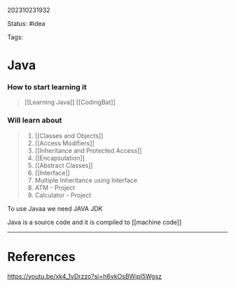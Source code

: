 202310231932

Status: #idea

Tags:

# Java

### How to start learning it
> [[Learning Java]]
> [[CodingBat]]

### Will learn about
> 1. [[Classes and Objects]]
> 2. [[Access Modifiers]]
> 3. [[Inheritance and Protected Access]]
> 4. [[Encapsulation]]
> 5. [[Abstract Classes]]
> 6. [[Interface]]
> 7. Multiple Inheritance using Interface
> 8. ATM - Project
> 9. Calculator - Project

To use Javaa we need JAVA JDK

Java is a source code and it is compiled to [[machine code]]

_ _ _ 

# References
https://youtu.be/xk4_1vDrzzo?si=h6vkOsBWipl5Wgsz